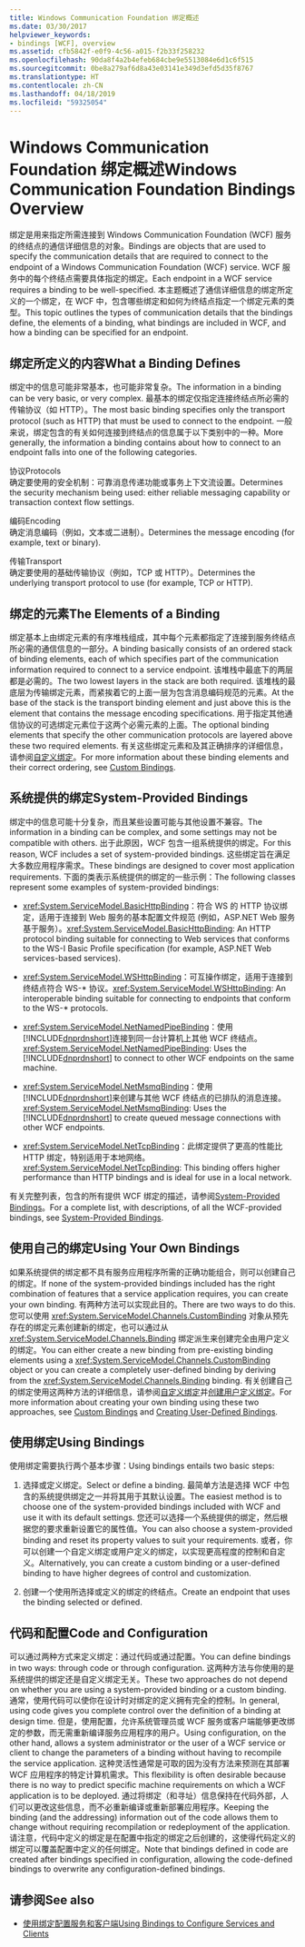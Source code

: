 ```yaml
---
title: Windows Communication Foundation 绑定概述
ms.date: 03/30/2017
helpviewer_keywords:
- bindings [WCF], overview
ms.assetid: cfb5842f-e0f9-4c56-a015-f2b33f258232
ms.openlocfilehash: 90da8f4a2b4efeb684cbe9e5513084e6d1c6f515
ms.sourcegitcommit: 0be8a279af6d8a43e03141e349d3efd5d35f8767
ms.translationtype: HT
ms.contentlocale: zh-CN
ms.lasthandoff: 04/18/2019
ms.locfileid: "59325054"
---
```

# <a name="windows-communication-foundation-bindings-overview"></a><span data-ttu-id="701fb-102">Windows Communication Foundation 绑定概述</span><span class="sxs-lookup"><span data-stu-id="701fb-102">Windows Communication Foundation Bindings Overview</span></span>
<span data-ttu-id="701fb-103">绑定是用来指定所需连接到 Windows Communication Foundation (WCF) 服务的终结点的通信详细信息的对象。</span><span class="sxs-lookup"><span data-stu-id="701fb-103">Bindings are objects that are used to specify the communication details that are required to connect to the endpoint of a Windows Communication Foundation (WCF) service.</span></span> <span data-ttu-id="701fb-104">WCF 服务中的每个终结点需要具体指定的绑定。</span><span class="sxs-lookup"><span data-stu-id="701fb-104">Each endpoint in a WCF service requires a binding to be well-specified.</span></span> <span data-ttu-id="701fb-105">本主题概述了通信详细信息的绑定所定义的一个绑定，在 WCF 中，包含哪些绑定和如何为终结点指定一个绑定元素的类型。</span><span class="sxs-lookup"><span data-stu-id="701fb-105">This topic outlines the types of communication details that the bindings define, the elements of a binding, what bindings are included in WCF, and how a binding can be specified for an endpoint.</span></span>  
  
## <a name="what-a-binding-defines"></a><span data-ttu-id="701fb-106">绑定所定义的内容</span><span class="sxs-lookup"><span data-stu-id="701fb-106">What a Binding Defines</span></span>  
 <span data-ttu-id="701fb-107">绑定中的信息可能非常基本，也可能非常复杂。</span><span class="sxs-lookup"><span data-stu-id="701fb-107">The information in a binding can be very basic, or very complex.</span></span> <span data-ttu-id="701fb-108">最基本的绑定仅指定连接终结点所必需的传输协议（如 HTTP）。</span><span class="sxs-lookup"><span data-stu-id="701fb-108">The most basic binding specifies only the transport protocol (such as HTTP) that must be used to connect to the endpoint.</span></span> <span data-ttu-id="701fb-109">一般来说，绑定包含的有关如何连接到终结点的信息属于以下类别中的一种。</span><span class="sxs-lookup"><span data-stu-id="701fb-109">More generally, the information a binding contains about how to connect to an endpoint falls into one of the following categories.</span></span>  
  
 <span data-ttu-id="701fb-110">协议</span><span class="sxs-lookup"><span data-stu-id="701fb-110">Protocols</span></span>  
 <span data-ttu-id="701fb-111">确定要使用的安全机制：可靠消息传递功能或事务上下文流设置。</span><span class="sxs-lookup"><span data-stu-id="701fb-111">Determines the security mechanism being used: either reliable messaging capability or transaction context flow settings.</span></span>  
  
 <span data-ttu-id="701fb-112">编码</span><span class="sxs-lookup"><span data-stu-id="701fb-112">Encoding</span></span>  
 <span data-ttu-id="701fb-113">确定消息编码（例如，文本或二进制）。</span><span class="sxs-lookup"><span data-stu-id="701fb-113">Determines the message encoding (for example, text or binary).</span></span>  
  
 <span data-ttu-id="701fb-114">传输</span><span class="sxs-lookup"><span data-stu-id="701fb-114">Transport</span></span>  
 <span data-ttu-id="701fb-115">确定要使用的基础传输协议（例如，TCP 或 HTTP）。</span><span class="sxs-lookup"><span data-stu-id="701fb-115">Determines the underlying transport protocol to use (for example, TCP or HTTP).</span></span>  
  
## <a name="the-elements-of-a-binding"></a><span data-ttu-id="701fb-116">绑定的元素</span><span class="sxs-lookup"><span data-stu-id="701fb-116">The Elements of a Binding</span></span>  
 <span data-ttu-id="701fb-117">绑定基本上由绑定元素的有序堆栈组成，其中每个元素都指定了连接到服务终结点所必需的通信信息的一部分。</span><span class="sxs-lookup"><span data-stu-id="701fb-117">A binding basically consists of an ordered stack of binding elements, each of which specifies part of the communication information required to connect to a service endpoint.</span></span> <span data-ttu-id="701fb-118">该堆栈中最底下的两层都是必需的。</span><span class="sxs-lookup"><span data-stu-id="701fb-118">The two lowest layers in the stack are both required.</span></span> <span data-ttu-id="701fb-119">该堆栈的最底层为传输绑定元素，而紧挨着它的上面一层为包含消息编码规范的元素。</span><span class="sxs-lookup"><span data-stu-id="701fb-119">At the base of the stack is the transport binding element and just above this is the element that contains the message encoding specifications.</span></span> <span data-ttu-id="701fb-120">用于指定其他通信协议的可选绑定元素位于这两个必需元素的上面。</span><span class="sxs-lookup"><span data-stu-id="701fb-120">The optional binding elements that specify the other communication protocols are layered above these two required elements.</span></span> <span data-ttu-id="701fb-121">有关这些绑定元素和及其正确排序的详细信息，请参阅[自定义绑定](../../../docs/framework/wcf/extending/custom-bindings.md)。</span><span class="sxs-lookup"><span data-stu-id="701fb-121">For more information about these binding elements and their correct ordering, see [Custom Bindings](../../../docs/framework/wcf/extending/custom-bindings.md).</span></span>  
  
## <a name="system-provided-bindings"></a><span data-ttu-id="701fb-122">系统提供的绑定</span><span class="sxs-lookup"><span data-stu-id="701fb-122">System-Provided Bindings</span></span>  
 <span data-ttu-id="701fb-123">绑定中的信息可能十分复杂，而且某些设置可能与其他设置不兼容。</span><span class="sxs-lookup"><span data-stu-id="701fb-123">The information in a binding can be complex, and some settings may not be compatible with others.</span></span> <span data-ttu-id="701fb-124">出于此原因，WCF 包含一组系统提供的绑定。</span><span class="sxs-lookup"><span data-stu-id="701fb-124">For this reason, WCF includes a set of system-provided bindings.</span></span> <span data-ttu-id="701fb-125">这些绑定旨在满足大多数应用程序需求。</span><span class="sxs-lookup"><span data-stu-id="701fb-125">These bindings are designed to cover most application requirements.</span></span> <span data-ttu-id="701fb-126">下面的类表示系统提供的绑定的一些示例：</span><span class="sxs-lookup"><span data-stu-id="701fb-126">The following classes represent some examples of system-provided bindings:</span></span>  
  
-   <span data-ttu-id="701fb-127"><xref:System.ServiceModel.BasicHttpBinding>：符合 WS 的 HTTP 协议绑定，适用于连接到 Web 服务的基本配置文件规范 (例如，ASP.NET Web 服务基于服务）。</span><span class="sxs-lookup"><span data-stu-id="701fb-127"><xref:System.ServiceModel.BasicHttpBinding>: An HTTP protocol binding suitable for connecting to Web services that conforms to the WS-I Basic Profile specification (for example, ASP.NET Web services-based services).</span></span>  
  
-   <span data-ttu-id="701fb-128"><xref:System.ServiceModel.WSHttpBinding>：可互操作绑定，适用于连接到终结点符合 WS-\* 协议。</span><span class="sxs-lookup"><span data-stu-id="701fb-128"><xref:System.ServiceModel.WSHttpBinding>: An interoperable binding suitable for connecting to endpoints that conform to the WS-\* protocols.</span></span>  
  
-   <span data-ttu-id="701fb-129"><xref:System.ServiceModel.NetNamedPipeBinding>：使用[!INCLUDE[dnprdnshort](../../../includes/dnprdnshort-md.md)]连接到同一台计算机上其他 WCF 终结点。</span><span class="sxs-lookup"><span data-stu-id="701fb-129"><xref:System.ServiceModel.NetNamedPipeBinding>: Uses the [!INCLUDE[dnprdnshort](../../../includes/dnprdnshort-md.md)] to connect to other WCF endpoints on the same machine.</span></span>  
  
-   <span data-ttu-id="701fb-130"><xref:System.ServiceModel.NetMsmqBinding>：使用[!INCLUDE[dnprdnshort](../../../includes/dnprdnshort-md.md)]来创建与其他 WCF 终结点的已排队的消息连接。</span><span class="sxs-lookup"><span data-stu-id="701fb-130"><xref:System.ServiceModel.NetMsmqBinding>: Uses the [!INCLUDE[dnprdnshort](../../../includes/dnprdnshort-md.md)] to create queued message connections with other WCF endpoints.</span></span>  

- <span data-ttu-id="701fb-131"><xref:System.ServiceModel.NetTcpBinding>：此绑定提供了更高的性能比 HTTP 绑定，特别适用于本地网络。</span><span class="sxs-lookup"><span data-stu-id="701fb-131"><xref:System.ServiceModel.NetTcpBinding>: This binding offers higher performance than HTTP bindings and is ideal for use in a local network.</span></span>
  
 <span data-ttu-id="701fb-132">有关完整列表，包含的所有提供 WCF 绑定的描述，请参阅[System-Provided Bindings](../../../docs/framework/wcf/system-provided-bindings.md)。</span><span class="sxs-lookup"><span data-stu-id="701fb-132">For a complete list, with descriptions, of all the WCF-provided bindings, see [System-Provided Bindings](../../../docs/framework/wcf/system-provided-bindings.md).</span></span>  
  
## <a name="using-your-own-bindings"></a><span data-ttu-id="701fb-133">使用自己的绑定</span><span class="sxs-lookup"><span data-stu-id="701fb-133">Using Your Own Bindings</span></span>  
 <span data-ttu-id="701fb-134">如果系统提供的绑定都不具有服务应用程序所需的正确功能组合，则可以创建自己的绑定。</span><span class="sxs-lookup"><span data-stu-id="701fb-134">If none of the system-provided bindings included has the right combination of features that a service application requires, you can create your own binding.</span></span> <span data-ttu-id="701fb-135">有两种方法可以实现此目的。</span><span class="sxs-lookup"><span data-stu-id="701fb-135">There are two ways to do this.</span></span> <span data-ttu-id="701fb-136">您可以使用 <xref:System.ServiceModel.Channels.CustomBinding> 对象从预先存在的绑定元素创建新的绑定，也可以通过从 <xref:System.ServiceModel.Channels.Binding> 绑定派生来创建完全由用户定义的绑定。</span><span class="sxs-lookup"><span data-stu-id="701fb-136">You can either create a new binding from pre-existing binding elements using a <xref:System.ServiceModel.Channels.CustomBinding> object or you can create a completely user-defined binding by deriving from the <xref:System.ServiceModel.Channels.Binding> binding.</span></span> <span data-ttu-id="701fb-137">有关创建自己的绑定使用这两种方法的详细信息，请参阅[自定义绑定](../../../docs/framework/wcf/extending/custom-bindings.md)并[创建用户定义绑定](../../../docs/framework/wcf/extending/creating-user-defined-bindings.md)。</span><span class="sxs-lookup"><span data-stu-id="701fb-137">For more information about creating your own binding using these two approaches, see [Custom Bindings](../../../docs/framework/wcf/extending/custom-bindings.md) and [Creating User-Defined Bindings](../../../docs/framework/wcf/extending/creating-user-defined-bindings.md).</span></span>  
  
## <a name="using-bindings"></a><span data-ttu-id="701fb-138">使用绑定</span><span class="sxs-lookup"><span data-stu-id="701fb-138">Using Bindings</span></span>  
 <span data-ttu-id="701fb-139">使用绑定需要执行两个基本步骤：</span><span class="sxs-lookup"><span data-stu-id="701fb-139">Using bindings entails two basic steps:</span></span>  
  
1. <span data-ttu-id="701fb-140">选择或定义绑定。</span><span class="sxs-lookup"><span data-stu-id="701fb-140">Select or define a binding.</span></span> <span data-ttu-id="701fb-141">最简单方法是选择 WCF 中包含的系统提供绑定之一并将其用于其默认设置。</span><span class="sxs-lookup"><span data-stu-id="701fb-141">The easiest method is to choose one of the system-provided bindings included with WCF and use it with its default settings.</span></span> <span data-ttu-id="701fb-142">您还可以选择一个系统提供的绑定，然后根据您的要求重新设置它的属性值。</span><span class="sxs-lookup"><span data-stu-id="701fb-142">You can also choose a system-provided binding and reset its property values to suit your requirements.</span></span> <span data-ttu-id="701fb-143">或者，你可以创建一个自定义绑定或用户定义的绑定，以实现更高程度的控制和自定义。</span><span class="sxs-lookup"><span data-stu-id="701fb-143">Alternatively, you can create a custom binding or a user-defined binding to have higher degrees of control and customization.</span></span>  
  
2. <span data-ttu-id="701fb-144">创建一个使用所选择或定义的绑定的终结点。</span><span class="sxs-lookup"><span data-stu-id="701fb-144">Create an endpoint that uses the binding selected or defined.</span></span>  
  
## <a name="code-and-configuration"></a><span data-ttu-id="701fb-145">代码和配置</span><span class="sxs-lookup"><span data-stu-id="701fb-145">Code and Configuration</span></span>  
 <span data-ttu-id="701fb-146">可以通过两种方式来定义绑定：通过代码或通过配置。</span><span class="sxs-lookup"><span data-stu-id="701fb-146">You can define bindings in two ways: through code or through configuration.</span></span> <span data-ttu-id="701fb-147">这两种方法与你使用的是系统提供的绑定还是自定义绑定无关。</span><span class="sxs-lookup"><span data-stu-id="701fb-147">These two approaches do not depend on whether you are using a system-provided binding or a custom binding.</span></span> <span data-ttu-id="701fb-148">通常，使用代码可以使你在设计时对绑定的定义拥有完全的控制。</span><span class="sxs-lookup"><span data-stu-id="701fb-148">In general, using code gives you complete control over the definition of a binding at design time.</span></span> <span data-ttu-id="701fb-149">但是，使用配置，允许系统管理员或 WCF 服务或客户端能够更改绑定的参数，而无需重新编译服务应用程序的用户。</span><span class="sxs-lookup"><span data-stu-id="701fb-149">Using configuration, on the other hand, allows a system administrator or the user of a WCF service or client to change the parameters of a binding without having to recompile the service application.</span></span> <span data-ttu-id="701fb-150">这种灵活性通常是可取的因为没有方法来预测在其部署 WCF 应用程序的特定计算机需求。</span><span class="sxs-lookup"><span data-stu-id="701fb-150">This flexibility is often desirable because there is no way to predict specific machine requirements on which a WCF application is to be deployed.</span></span> <span data-ttu-id="701fb-151">通过将绑定（和寻址）信息保持在代码外部，人们可以更改这些信息，而不必重新编译或重新部署应用程序。</span><span class="sxs-lookup"><span data-stu-id="701fb-151">Keeping the binding (and the addressing) information out of the code allows them to change without requiring recompilation or redeployment of the application.</span></span> <span data-ttu-id="701fb-152">请注意，代码中定义的绑定是在配置中指定的绑定之后创建的，这使得代码定义的绑定可以覆盖配置中定义的任何绑定。</span><span class="sxs-lookup"><span data-stu-id="701fb-152">Note that bindings defined in code are created after bindings specified in configuration, allowing the code-defined bindings to overwrite any configuration-defined bindings.</span></span>  
  
## <a name="see-also"></a><span data-ttu-id="701fb-153">请参阅</span><span class="sxs-lookup"><span data-stu-id="701fb-153">See also</span></span>

- [<span data-ttu-id="701fb-154">使用绑定配置服务和客户端</span><span class="sxs-lookup"><span data-stu-id="701fb-154">Using Bindings to Configure Services and Clients</span></span>](../../../docs/framework/wcf/using-bindings-to-configure-services-and-clients.md)

